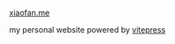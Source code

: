 [xiaofan.me](https://xiaofan.me)

my personal website powered by [vitepress](https://vitepress.vuejs.org/)
